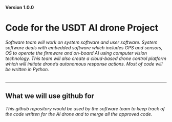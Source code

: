 **Version 1.0.0**
# Code for the USDT AI drone Project
###### Software team will work on system software and user software. System software deals with embedded software which includes GPS and  sensors, OS to operate the firmware and on-board AI using computer vision technology. This team will also create a cloud-based drone control platform which will initiate drone’s autonomous response actions. Most of code will be written in Python.
---
## What we will use github for
###### This github repository would be used by the software team to keep track of the code written for the AI drone and to merge all the approved code. 
